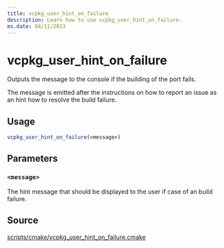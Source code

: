 ```yaml
---
title: vcpkg_user_hint_on_failure
description: Learn how to use vcpkg_user_hint_on_failure.
ms.date: 04/11/2023
---
```

# vcpkg_user_hint_on_failure

Outputs the message to the console if the building of the port fails.

The message is emitted after the instructions on how to report an issue as an hint how to resolve the build failure.

## Usage

```cmake
vcpkg_user_hint_on_failure(<message>)
```

## Parameters

### `<message>`

The hint message that should be displayed to the user if case of an build failure.

## Source

[scripts/cmake/vcpkg\_user\_hint\_on\_failure.cmake](https://github.com/Microsoft/vcpkg/blob/master/scripts/cmake/vcpkg_user_hint_on_failure.cmake)


